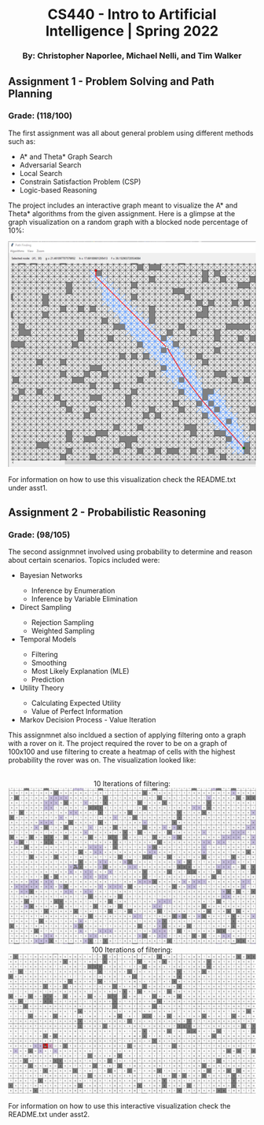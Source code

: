 <h1 align="center">CS440 - Intro to Artificial Intelligence | Spring 2022</h1>
<h3 align="center">By: Christopher Naporlee, Michael Nelli, and Tim Walker</h3>

## Assignment 1 - Problem Solving and Path Planning
### Grade: (118/100)
The first assignment was all about general problem using different methods such as:
<ul>
	<li> A* and Theta* Graph Search</li>
	<li> Adversarial Search</li>
	<li> Local Search </li>
	<li> Constrain Satisfaction Problem (CSP) </li>
	<li> Logic-based Reasoning </li>
</ul>
The project includes an interactive graph meant to visualize the A* and Theta* algorithms from the given
assignment. Here is a glimpse at the graph visualization on a random graph with a blocked node percentage of 10%:
<p align="center">
	<img src="https://github.com/chrisn731/CS440/blob/master/asst1/extras/path_finding.png?raw=true" alt="Path Finding"/>
</p>

For information on how to use this visualization check the README.txt under asst1.

## Assignment 2 - Probabilistic Reasoning
### Grade: (98/105)
The second assignmnet involved using probability to determine and reason about certain scenarios.
Topics included were:
<ul>
	<li> Bayesian Networks </li>
		<ul>
			<li> Inference by Enumeration </li>
			<li> Inference by Variable Elimination </li>
		</ul>
	<li> Direct Sampling </li>
		<ul>
			<li> Rejection Sampling </li>
			<li> Weighted Sampling </li>
		</ul>
	<li> Temporal Models </li>
		<ul>
			<li> Filtering </li>
			<li> Smoothing </li>
			<li> Most Likely Explanation (MLE) </li>
			<li> Prediction </li>
		</ul>
	<li> Utility Theory</li>
		<ul>
			<li> Calculating Expected Utility</li>
			<li> Value of Perfect Information </li>
		</ul>
	<li> Markov Decision Process - Value Iteration</li>
</ul>
This assignmnet also incldued a section of applying filtering onto a graph with a rover on it.
The project required the rover to be on a graph of 100x100 and use filtering to create a heatmap
of cells with the highest probability the rover was on. The visualization looked like:
<br>
<br>
<p align="center">
	10 Iterations of filtering:
	<img src="https://github.com/chrisn731/CS440/blob/master/asst2/LaTeX%20Source/images/10iter.png?raw=true" alt="10 Iterations of Filtering"/>
	100 Iterations of filtering:
	<img src="https://github.com/chrisn731/CS440/blob/master/asst2/LaTeX%20Source/images/100iter.png?raw=true" alt="100 Iteration of Filtering"/>
</p>
For information on how to use this interactive visualization check the README.txt under asst2.

